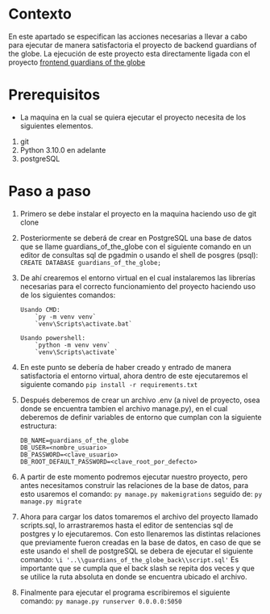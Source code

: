 # Contexto
En este apartado se especifican las acciones necesarias a llevar a cabo para ejecutar de manera satisfactoria el proyecto de backend guardians of the globe. La ejecución de este proyecto esta directamente ligada con el proyecto  [frontend guardians of the globe](https://github.com/jaagualimpia/frontend-guardians-of-the-globe.git)

# Prerequisitos
- La maquina en la cual se quiera ejecutar el proyecto necesita de los siguientes elementos. 
1. git 
2. Python 3.10.0 en adelante 
3. postgreSQL

# Paso a paso
 1. Primero se debe instalar el proyecto en la maquina haciendo uso de git clone 
 2. Posteriormente se deberá de crear en PostgreSQL una base de datos que se llame guardians_of_the_globe con el siguiente comando en un editor de consultas sql de pgadmin o usando el shell de posgres (psql): `CREATE DATABASE guardians_of_the_globe;`
 3. De ahí crearemos el entorno virtual en el cual instalaremos las librerías necesarias para el correcto funcionamiento del proyecto haciendo uso de los siguientes comandos:

		Usando CMD:
			`py -m venv venv`
			`venv\Scripts\activate.bat` 

		Usando powershell:
			`python -m venv venv`
			`venv\Scripts\activate`

4. En este punto se debería de haber creado y entrado de manera satisfactoria el entorno virtual, ahora dentro de este ejecutaremos el siguiente comando `pip install -r requirements.txt`  
5.  Después deberemos de crear un archivo .env (a nivel de proyecto, osea donde se encuentra tambien el archivo manage.py), en el cual deberemos de definir variables de entorno que cumplan con la siguiente estructura:

	    DB_NAME=guardians_of_the_globe
	    DB_USER=<nombre_usuario>
	    DB_PASSWORD=<clave_usuario>
	    DB_ROOT_DEFAULT_PASSWORD=<clave_root_por_defecto>
				
6. A partir de este momento podremos ejecutar nuestro proyecto, pero antes necesitamos construir las relaciones de la base de datos, para esto usaremos el comando: `py manage.py makemigrations` seguido de: `py manage.py migrate`
7. Ahora para cargar los datos tomaremos el archivo del proyecto llamado scripts.sql, lo arrastraremos hasta el editor de sentencias sql de postgres y lo ejecutaremos. Con esto llenaremos las distintas relaciones que previamente fueron creadas en la base de datos, en caso de que se este usando el shell de postgreSQL se debera de ejecutar el siguiente comando: 
`\i '..\\guardians_of_the_globe_back\\script.sql'`  Es importante que se cumpla que el back slash se repita dos veces y que se utilice la ruta absoluta en donde se encuentra ubicado el archivo. 
8. Finalmente para ejecutar el programa escribiremos el siguiente comando: `py manage.py runserver 0.0.0.0:5050`
